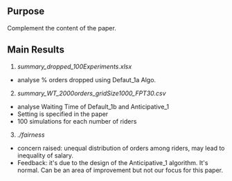 
## Purpose 

Complement the content of the paper.

## Main Results

1. *summary_dropped_100Experiments.xlsx* 
- analyse % orders dropped using Defaut_1a Algo.

2. *summary_WT_2000orders_gridSize1000_FPT30.csv*
- analyse Waiting Time of Default_1b and Anticipative_1
- Setting is specified in the paper
- 100 simulations for each number of riders

3. *./fairness*
- concern raised: unequal distribution of orders among riders, may lead to inequality of salary.
- Feedback: it's due to the design of the Anticipative_1 algorithm. It's normal. Can be an area of improvement but not our focus for this paper.

